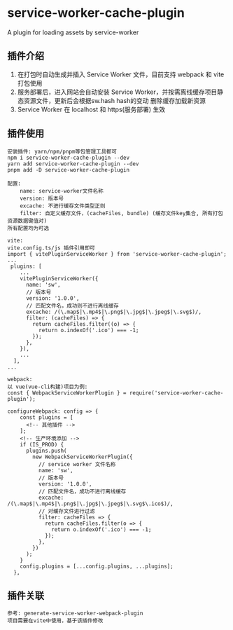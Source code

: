 <!--
 * @Description: README
 * @Author: Area
 * @Date: 2022-06-14 10:19:46
-->
# service-worker-cache-plugin
A plugin for loading assets by service-worker

## 插件介绍
1. 在打包时自动生成并插入 Service Worker 文件，目前支持 webpack 和 vite 打包使用
2. 服务部署后，进入网站会自动安装 Service Worker，并按需离线缓存项目静态资源文件，更新后会根据sw.hash hash的变动 删除缓存加载新资源
3. Service Worker 在 localhost 和 https(服务部署) 生效

## 插件使用
```
安装插件: yarn/npm/pnpm等包管理工具都可
npm i service-worker-cache-plugin --dev
yarn add service-worker-cache-plugin --dev
pnpm add -D service-worker-cache-plugin

配置:
    name: service-worker文件名称
    version: 版本号
    excache: 不进行缓存文件类型正则
    filter: 自定义缓存文件，(cacheFiles, bundle) (缓存文件key集合, 所有打包资源数据键值对)
所有配置均为可选

vite:
vite.config.ts/js 插件引用即可
import { vitePluginServiceWorker } from 'service-worker-cache-plugin';
...
 plugins: [
    ...
    vitePluginServiceWorker({
      name: 'sw',
      // 版本号
      version: '1.0.0',
      // 匹配文件名，成功则不进行离线缓存
      excache: /(\.map$|\.mp4$|\.png$|\.jpg$|\.jpeg$|\.svg$)/,
      filter: (cacheFiles) => {
        return cacheFiles.filter((o) => {
          return o.indexOf('.ico') === -1;
        });
      },
    }),
    ...
  ],
...

webpack:
以 vue(vue-cli构建)项目为例:
const { WebpackServiceWorkerPlugin } = require('service-worker-cache-plugin');

configureWebpack: config => {
    const plugins = [
      <!-- 其他插件 -->
    ];
    <!-- 生产环境添加 -->
    if (IS_PROD) {
      plugins.push(
        new WebpackServiceWorkerPlugin({
          // service worker 文件名称
          name: 'sw',
          // 版本号
          version: '1.0.0',
          // 匹配文件名，成功不进行离线缓存
          excache: /(\.map$|\.mp4$|\.png$|\.jpg$|\.jpeg$|\.svg$\.ico$)/,
          // 对缓存文件进行过滤
          filter: cacheFiles => {
            return cacheFiles.filter(o => {
              return o.indexOf('.ico') === -1;
            });
          },
        })
      );
    }
    config.plugins = [...config.plugins, ...plugins];
  },
```

## 插件关联
```
参考: generate-service-worker-webpack-plugin
项目需要在vite中使用，基于该插件修改
```
